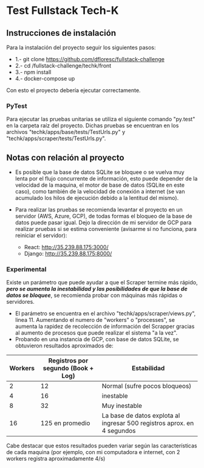 # Test Fullstack Tech-K

## Instrucciones de instalación
Para la instalación del proyecto seguir los siguientes pasos:

* 1.- git clone https://github.com/dfloresc/fullstack-challenge
* 2.- cd /fullstack-challenge/techk/front
* 3.- npm install
* 4.- docker-compose up

Con esto el proyecto debería ejecutar correctamente.

### PyTest

Para ejecutar las pruebas unitarias se utiliza el siguiente comando "py.test" en la carpeta raíz del proyecto. Dichas pruebas se encuentran en los archivos "techk/apps/base/tests/TestUrls.py" y "techk/apps/scraper/tests/TestUrls.py".

## Notas con relación al proyecto

* Es posible que la base de datos SQLite se bloquee o se vuelva muy lenta por el flujo concurrente de información, esto puede depender de la velocidad de la maquina, el motor de base de datos (SQLite en este caso), como también de la velocidad de conexión a internet (se van acumulado los hilos de ejecución debido a la lentitud del mismo).

* Para realizar las pruebas se recomienda levantar el proyecto en un servidor (AWS, Azure, GCP), de todas formas el bloqueo de la base de datos puede pasar igual. Dejo la dirección de mi servidor de GCP para realizar pruebas si se estima conveniente (avisarme si no funciona, para reiniciar el servidor):
  * React: http://35.239.88.175:3000/
  * Django: http://35.239.88.175:8000/

### Experimental

Existe un parámetro que puede ayudar a que el Scraper termine más rápido, ***pero se aumenta la inestabilidad y las posibilidades de que la base de datos se bloquee***, se recomienda probar con máquinas más rápidas o servidores.

- El parámetro se encuentra en el archivo "techk/apps/scraper/views.py", linea 11. Aumentando el numero de "workers" o "processes", se aumenta la rapidez de recolección de información del Scrapper gracias al aumento de procesos que puede realizar el sistema "a la vez".
- Probando en una instancia de GCP, con base de datos SQLite, se obtuvieron resultados aproximados de:

|Workers  |Registros por segundo (Book + Log)  |Estabilidad
|--|--|--
| 2 | 12 | Normal (sufre pocos bloqueos)
| 4 | 16 | inestable
| 8 | 32 | Muy inestable
| 16 | 125 en promedio| La base de datos explota al ingresar 500 registros aprox. en 4 segundos

Cabe destacar que estos resultados pueden variar según las características de cada maquina (por ejemplo, con mi computadora e internet, con 2 workers registra aproximadamente 4/s)
